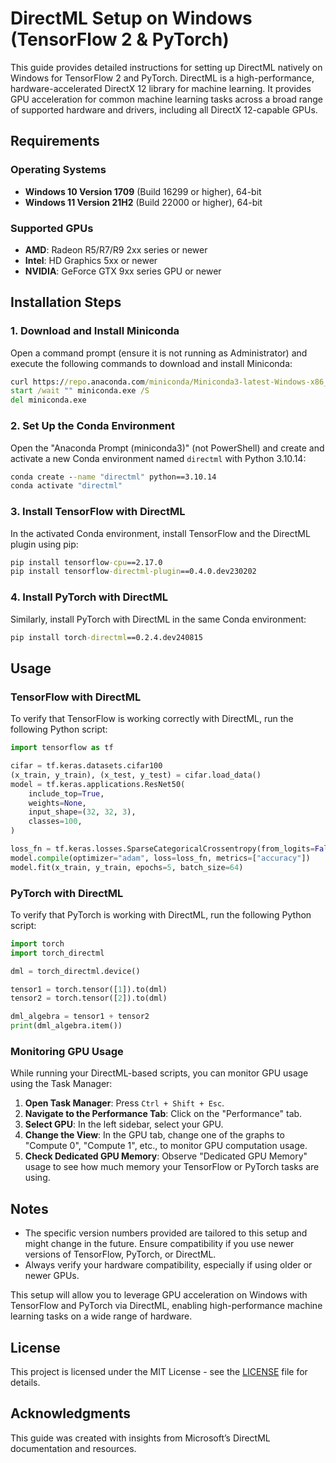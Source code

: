 # DirectML Setup on Windows (TensorFlow 2 & PyTorch)

This guide provides detailed instructions for setting up DirectML natively on Windows for TensorFlow 2 and PyTorch. DirectML is a high-performance, hardware-accelerated DirectX 12 library for machine learning. It provides GPU acceleration for common machine learning tasks across a broad range of supported hardware and drivers, including all DirectX 12-capable GPUs.

## Requirements

### Operating Systems
- **Windows 10 Version 1709** (Build 16299 or higher), 64-bit
- **Windows 11 Version 21H2** (Build 22000 or higher), 64-bit

### Supported GPUs
- **AMD**: Radeon R5/R7/R9 2xx series or newer
- **Intel**: HD Graphics 5xx or newer
- **NVIDIA**: GeForce GTX 9xx series GPU or newer

## Installation Steps

### 1. Download and Install Miniconda

Open a command prompt (ensure it is not running as Administrator) and execute the following commands to download and install Miniconda:

```cmd
curl https://repo.anaconda.com/miniconda/Miniconda3-latest-Windows-x86_64.exe -o miniconda.exe
start /wait "" miniconda.exe /S
del miniconda.exe
```

### 2. Set Up the Conda Environment

Open the "Anaconda Prompt (miniconda3)" (not PowerShell) and create and activate a new Conda environment named `directml` with Python 3.10.14:

```cmd
conda create --name "directml" python==3.10.14
conda activate "directml"
```

### 3. Install TensorFlow with DirectML

In the activated Conda environment, install TensorFlow and the DirectML plugin using pip:

```cmd
pip install tensorflow-cpu==2.17.0
pip install tensorflow-directml-plugin==0.4.0.dev230202
```

### 4. Install PyTorch with DirectML

Similarly, install PyTorch with DirectML in the same Conda environment:

```cmd
pip install torch-directml==0.2.4.dev240815
```

## Usage

### TensorFlow with DirectML

To verify that TensorFlow is working correctly with DirectML, run the following Python script:

```python
import tensorflow as tf

cifar = tf.keras.datasets.cifar100
(x_train, y_train), (x_test, y_test) = cifar.load_data()
model = tf.keras.applications.ResNet50(
    include_top=True,
    weights=None,
    input_shape=(32, 32, 3),
    classes=100,
)

loss_fn = tf.keras.losses.SparseCategoricalCrossentropy(from_logits=False)
model.compile(optimizer="adam", loss=loss_fn, metrics=["accuracy"])
model.fit(x_train, y_train, epochs=5, batch_size=64)
```

### PyTorch with DirectML

To verify that PyTorch is working with DirectML, run the following Python script:

```python
import torch
import torch_directml

dml = torch_directml.device()

tensor1 = torch.tensor([1]).to(dml)
tensor2 = torch.tensor([2]).to(dml)

dml_algebra = tensor1 + tensor2
print(dml_algebra.item())
```

### Monitoring GPU Usage

While running your DirectML-based scripts, you can monitor GPU usage using the Task Manager:

1. **Open Task Manager**: Press `Ctrl + Shift + Esc`.
2. **Navigate to the Performance Tab**: Click on the "Performance" tab.
3. **Select GPU**: In the left sidebar, select your GPU.
4. **Change the View**: In the GPU tab, change one of the graphs to "Compute 0", "Compute 1", etc., to monitor GPU computation usage.
5. **Check Dedicated GPU Memory**: Observe "Dedicated GPU Memory" usage to see how much memory your TensorFlow or PyTorch tasks are using.

## Notes

- The specific version numbers provided are tailored to this setup and might change in the future. Ensure compatibility if you use newer versions of TensorFlow, PyTorch, or DirectML.
- Always verify your hardware compatibility, especially if using older or newer GPUs.

This setup will allow you to leverage GPU acceleration on Windows with TensorFlow and PyTorch via DirectML, enabling high-performance machine learning tasks on a wide range of hardware.

## License

This project is licensed under the MIT License - see the [LICENSE](LICENSE) file for details.

## Acknowledgments

This guide was created with insights from Microsoft’s DirectML documentation and resources.
